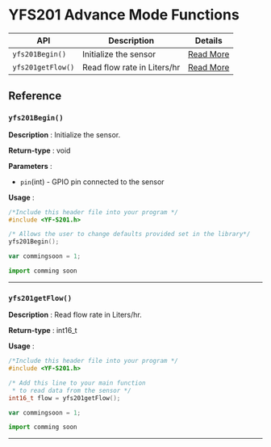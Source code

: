 # YFS201 Advance Mode Functions 

| **API** | **Description** | **Details** |
| ------ | ------ | ------ |
| `yfs201Begin()`| Initialize the sensor | [Read More](#yfs201Begin) |
| `yfs201getFlow()`| Read flow rate in Liters/hr| [Read More](#yfs201getFlow) |

## Reference 

### `yfs201Begin()` 

**Description** : Initialize the sensor.

**Return-type** : void

**Parameters** :

*  `pin`(int) - GPIO pin connected to the sensor 

**Usage** :
<!--DOCUSAURUS_CODE_TABS-->
<!--C-->
```c
/*Include this header file into your program */
#include <YF-S201.h>

/* Allows the user to change defaults provided set in the library*/
yfs201Begin();

```
<!--JavaScript-->
```js
var commingsoon = 1;
```

<!--Python-->
```py
import comming soon 
```
<!--END_DOCUSAURUS_CODE_TABS--> 

---

### `yfs201getFlow()` 

**Description** : Read flow rate in Liters/hr.

**Return-type** : int16_t

**Usage** : 
<!--DOCUSAURUS_CODE_TABS-->
<!--C-->
```c
/*Include this header file into your program */
#include <YF-S201.h>

/* Add this line to your main function 
 * to read data from the sensor */
int16_t flow = yfs201getFlow();

```
<!--JavaScript-->
```js
var commingsoon = 1;
```

<!--Python-->
```py
import comming soon 
```
<!--END_DOCUSAURUS_CODE_TABS--> 

---